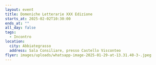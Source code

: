 ```yaml
---
layout: event
title: Domeniche Letterarie XXX Edizione
starts_at: 2025-02-02T10:30:00
ends_at: ""
all_day: false
tags:
  - Incontro
location:
  city: Abbiategrasso
  address: Sala Consiliare, presso Castello Visconteo
flyer: images/uploads/whatsapp-image-2025-01-29-at-13.31.40-3-.jpeg
---
```

